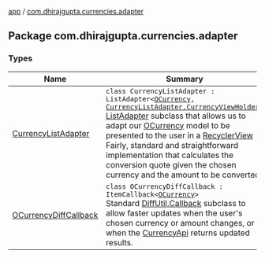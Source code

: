 [app](../index.md) / [com.dhirajgupta.currencies.adapter](./index.md)

## Package com.dhirajgupta.currencies.adapter

### Types

| Name | Summary |
|---|---|
| [CurrencyListAdapter](-currency-list-adapter/index.md) | `class CurrencyListAdapter : ListAdapter<`[`OCurrency`](../com.dhirajgupta.currencies.model/-o-currency/index.md)`, `[`CurrencyListAdapter.CurrencyViewHolder`](-currency-list-adapter/-currency-view-holder/index.md)`>`<br>[ListAdapter](#) subclass that allows us to adapt our [OCurrency](../com.dhirajgupta.currencies.model/-o-currency/index.md) model to be presented to the user in a [RecyclerView](#) Fairly, standard and straightforward implementation that calculates the conversion quote given the chosen currency and the amount to be converted. |
| [OCurrencyDiffCallback](-o-currency-diff-callback/index.md) | `class OCurrencyDiffCallback : ItemCallback<`[`OCurrency`](../com.dhirajgupta.currencies.model/-o-currency/index.md)`>`<br>Standard [DiffUtil.Callback](#) subclass to allow faster updates when the user's chosen currency or amount changes, or when the [CurrencyApi](#) returns updated results. |
